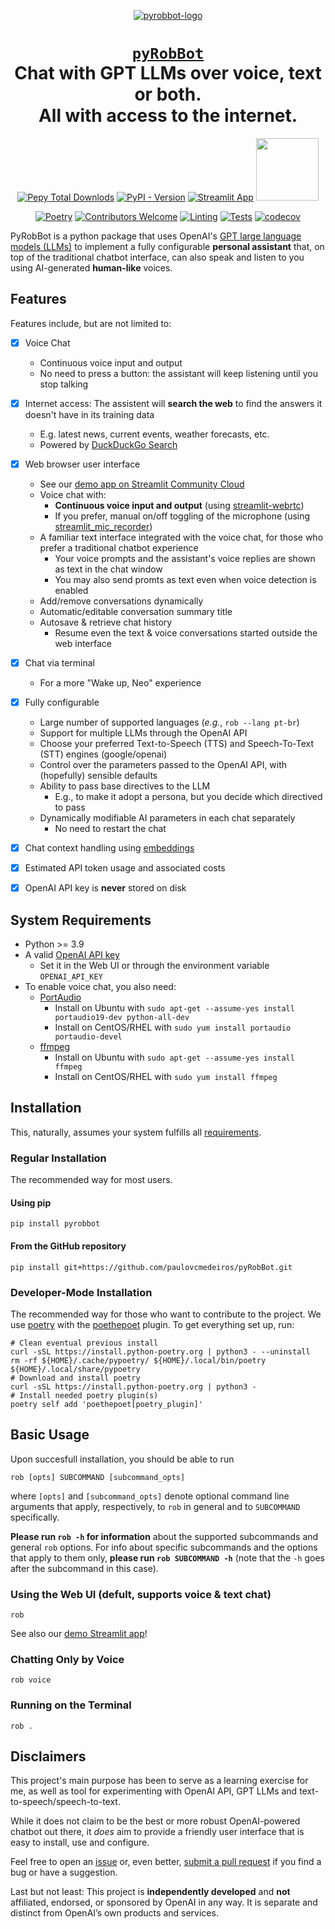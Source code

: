 <div align="center">

[![pyrobbot-logo](https://github.com/paulovcmedeiros/pyRobBot/blob/main/pyrobbot/app/data/assistant_avatar.png?raw=true)]((https://github.com/paulovcmedeiros/pyRobBot))
# <code>[pyRobBot](https://github.com/paulovcmedeiros/pyRobBot)</code><br>Chat with GPT LLMs over voice, text or both.<br>All with access to the internet.

[![Pepy Total Downlods](https://img.shields.io/pepy/dt/pyrobbot?style=flat&label=Downloads)](https://www.pepy.tech/projects/pyrobbot)
[![PyPI - Version](https://img.shields.io/pypi/v/pyrobbot)](https://pypi.org/project/pyrobbot/)
[![Streamlit App](https://static.streamlit.io/badges/streamlit_badge_black_white.svg)](https://pyrobbot.streamlit.app)
[<img src="https://raw.githubusercontent.com/paulovcmedeiros/pyRobBot/107f4576463d56b8d55bd913a56507940a37b675/pyrobbot/app/data/powered-by-openai-badge-outlined-on-dark.svg" width="100">](https://openai.com/blog/openai-api)
 

[![Poetry](https://img.shields.io/endpoint?url=https://python-poetry.org/badge/v0.json)](https://python-poetry.org/)
[![Contributors Welcome](https://img.shields.io/badge/Contributors-welcome-<COLOR>.svg)](https://github.com/paulovcmedeiros/pyRobBot/pulls)
[![Linting](https://github.com/paulovcmedeiros/pyRobBot/actions/workflows/linting.yaml/badge.svg)](https://github.com/paulovcmedeiros/pyRobBot/actions/workflows/linting.yaml)
[![Tests](https://github.com/paulovcmedeiros/pyRobBot/actions/workflows/tests.yaml/badge.svg)](https://github.com/paulovcmedeiros/pyRobBot/actions/workflows/tests.yaml)
[![codecov](https://codecov.io/gh/paulovcmedeiros/pyRobBot/graph/badge.svg?token=XI8G1WH9O6)](https://codecov.io/gh/paulovcmedeiros/pyRobBot)

</div>

PyRobBot is a python package that uses OpenAI's [GPT large language models (LLMs)](https://platform.openai.com/docs/models) to implement a fully configurable **personal assistant** that, on top of the traditional chatbot interface, can also speak and listen to you using AI-generated **human-like** voices.


## Features

Features include, but are not limited to:

- [x] Voice Chat
  - Continuous voice input and output
  - No need to press a button: the assistant will keep listening until you stop talking

- [x] Internet access: The assistent will **search the web** to find the answers it doesn't have in its training data
  - E.g. latest news, current events, weather forecasts, etc.
  - Powered by [DuckDuckGo Search](https://github.com/deedy5/duckduckgo_search)

- [x] Web browser user interface
    - See our [demo app on Streamlit Community Cloud](https://pyrobbot.streamlit.app)
  - Voice chat with:
    - **Continuous voice input and output**  (using [streamlit-webrtc](https://github.com/whitphx/streamlit-webrtc))
    - If you prefer, manual on/off toggling of the microphone (using [streamlit_mic_recorder](https://github.com/B4PT0R/streamlit-mic-recorder))
  - A familiar text interface integrated with the voice chat, for those who prefer a traditional chatbot experience
    - Your voice prompts and the assistant's voice replies are shown as text in the chat window
    - You may also send promts as text even when voice detection is enabled
  - Add/remove conversations dynamically
  - Automatic/editable conversation summary title
  - Autosave & retrieve chat history
    - Resume even the text & voice conversations started outside the web interface


- [x] Chat via terminal
  - For a more "Wake up, Neo" experience

- [x] Fully configurable
  - Large number of supported languages (*e.g.*, `rob --lang pt-br`)
  - Support for multiple LLMs through the OpenAI API
  - Choose your preferred Text-to-Speech (TTS) and Speech-To-Text (STT) engines (google/openai)
  - Control over the parameters passed to the OpenAI API, with (hopefully) sensible defaults
  - Ability to pass base directives to the LLM
    - E.g., to make it adopt a persona, but you decide which directived to pass
  - Dynamically modifiable AI parameters in each chat separately
    - No need to restart the chat

- [x] Chat context handling using [embeddings](https://platform.openai.com/docs/guides/embeddings)
- [x] Estimated API token usage and associated costs
- [x] OpenAI API key is **never** stored on disk



## System Requirements
- Python >= 3.9
- A valid [OpenAI API key](https://platform.openai.com/account/api-keys)
  - Set it in the Web UI or through the environment variable `OPENAI_API_KEY`
- To enable voice chat, you also need:
  - [PortAudio](https://www.portaudio.com/docs/v19-doxydocs/index.html)
    - Install on Ubuntu with `sudo apt-get --assume-yes install portaudio19-dev python-all-dev`
    - Install on CentOS/RHEL with `sudo yum install portaudio portaudio-devel`
  - [ffmpeg](https://ffmpeg.org/download.html)
    - Install on Ubuntu with `sudo apt-get --assume-yes install ffmpeg`
    - Install on CentOS/RHEL with `sudo yum install ffmpeg`

## Installation
This, naturally, assumes your system fulfills all [requirements](#system-requirements).

### Regular Installation
The recommended way for most users.

#### Using pip
```shell
pip install pyrobbot
```
#### From the GitHub repository
```shell
pip install git+https://github.com/paulovcmedeiros/pyRobBot.git
```

### Developer-Mode Installation
The recommended way for those who want to contribute to the project. We use [poetry](https://python-poetry.org) with the [poethepoet](https://poethepoet.natn.io/index.html) plugin. To get everything set up, run:
```shell
# Clean eventual previous install
curl -sSL https://install.python-poetry.org | python3 - --uninstall
rm -rf ${HOME}/.cache/pypoetry/ ${HOME}/.local/bin/poetry ${HOME}/.local/share/pypoetry
# Download and install poetry
curl -sSL https://install.python-poetry.org | python3 -
# Install needed poetry plugin(s)
poetry self add 'poethepoet[poetry_plugin]'
```


## Basic Usage
Upon succesfull installation, you should be able to run
```shell
rob [opts] SUBCOMMAND [subcommand_opts]
```
where `[opts]` and `[subcommand_opts]` denote optional command line arguments
that apply, respectively, to `rob` in general and to `SUBCOMMAND`
specifically.

**Please run `rob -h` for information** about the supported subcommands
and general `rob` options. For info about specific subcommands and the
options that apply to them only, **please run `rob SUBCOMMAND -h`** (note
that the `-h` goes after the subcommand in this case).

### Using the Web UI (defult, supports voice & text chat)
```shell
rob
```
See also our [demo Streamlit app](https://pyrobbot.streamlit.app)!

### Chatting Only by Voice
```shell
rob voice
```

### Running on the Terminal
```shell
rob .
```

## Disclaimers
This project's main purpose has been to serve as a learning exercise for me, as well as tool for experimenting with OpenAI API, GPT LLMs and text-to-speech/speech-to-text.

While it does not claim to be the best or more robust OpenAI-powered chatbot out there, it *does* aim to provide a friendly user interface that is easy to install, use and configure.

Feel free to open an [issue](https://github.com/paulovcmedeiros/pyRobBot/issues) or, even better, [submit a pull request](https://github.com/paulovcmedeiros/pyRobBot/pulls) if you find a bug or have a suggestion.

Last but not least: This project is **independently developed** and **not** affiliated, endorsed, or sponsored by OpenAI in any way. It is separate and distinct from OpenAI’s own products and services.
